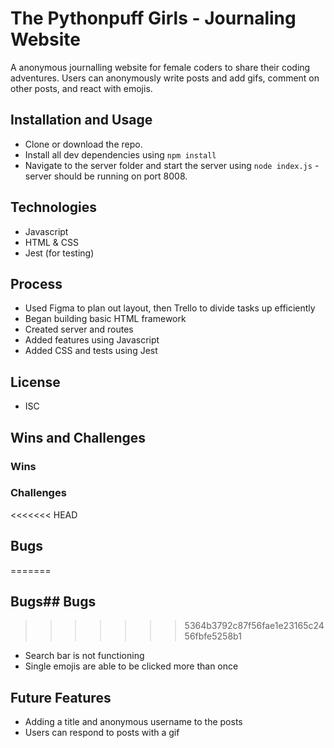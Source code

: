 # The Pythonpuff Girls - Journaling Website
 A anonymous journalling website for female coders to share their coding adventures. 
 Users can anonymously write posts and add gifs, comment on other posts, and react with emojis. 

## Installation and Usage
- Clone or download the repo.
- Install all dev dependencies using ```npm install```
- Navigate to the server folder and start the server using ```node index.js``` - server should be running on port 8008.

## Technologies
- Javascript
- HTML & CSS
- Jest (for testing)

## Process
- Used Figma to plan out layout, then Trello to divide tasks up efficiently
- Began building basic HTML framework 
- Created server and routes
- Added features using Javascript
- Added CSS and tests using Jest

## License
- ISC

## Wins and Challenges
### Wins


### Challenges

<<<<<<< HEAD
## Bugs
=======
## Bugs## Bugs
>>>>>>> 5364b3792c87f56fae1e23165c2456fbfe5258b1
- Search bar is not functioning
- Single emojis are able to be clicked more than once

## Future Features
- Adding a title and anonymous username to the posts
- Users can respond to posts with a gif
